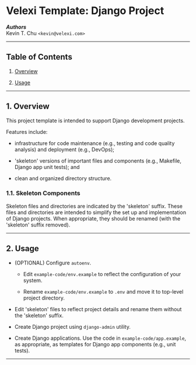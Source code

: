 Velexi Template: Django Project
===============================

___Authors___  
Kevin T. Chu `<kevin@velexi.com>`

------------------------------------------------------------------------------

Table of Contents
-----------------

1. [Overview][#1]

2. [Usage][#2]

------------------------------------------------------------------------------

## 1. Overview

This project template is intended to support Django development projects.

Features include:

* infrastructure for code maintenance (e.g., testing and code quality
  analysis) and deployment (e.g., DevOps);

* 'skeleton' versions of important files and components (e.g., Makefile,
  Django app unit tests); and

* clean and organized directory structure.

### 1.1. Skeleton Components

Skeleton files and directories are indicated by the 'skeleton' suffix. These
files and directories are intended to simplify the set up and implementation
of Django projects. When appropriate, they should be renamed (with the
'skeleton' suffix removed).

------------------------------------------------------------------------------

## 2. Usage

* (OPTIONAL) Configure `autoenv`.

  - Edit `example-code/env.example` to reflect the configuration of your
    system.

  - Rename `example-code/env.example` to `.env` and move it to top-level
    project directory.

* Edit 'skeleton' files to reflect project details and rename them without
  the 'skeleton' suffix.

* Create Django project using `django-admin` utility.

* Create Django applications. Use the code in `example-code/app.example`,
  as appropriate, as templates for Django app components (e.g., unit tests).

------------------------------------------------------------------------------

[-----------------------------INTERNAL LINKS-----------------------------]: #

[#1]: #1-overview

[#2]: #2-usage

[-----------------------------EXTERNAL LINKS-----------------------------]: #
